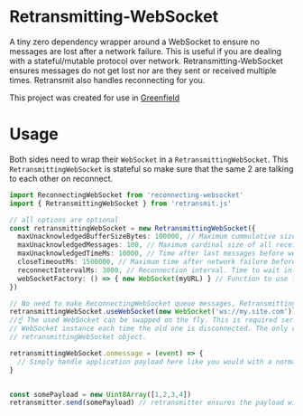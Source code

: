 # Retransmitting-WebSocket
A tiny zero dependency wrapper around a WebSocket to ensure no messages are lost after a network failure. 
This is useful if you are dealing with a stateful/mutable protocol over network.
Retransmitting-WebSocket ensures messages do not get lost nor are they sent or received multiple times.
Retransmit also handles reconnecting for you.

This project was created for use in [Greenfield](https://github.com/udevbe/greenfield)

# Usage
Both sides need to wrap their `WebSocket` in a `RetransmittingWebSocket`. This `RetransmittingWebSocket` is stateful so make sure
that the same 2 are talking to each other on reconnect.
```typescript
import ReconnectingWebSocket from 'reconnecting-websocket'
import { RetransmittingWebSocket } from 'retransmit.js'

// all options are optional
const retransmittingWebSocket = new RetransmittingWebSocket({
  maxUnacknowledgedBufferSizeBytes: 100000, // Maximum cummulative size of all received messages before we confirm reception.
  maxUnacknowledgedMessages: 100, // Maximum cardinal size of all received messages before we confirm reception.
  maxUnacknowledgedTimeMs: 10000, // Time after last messages before we confirm reception.
  closeTimeoutMs: 1500000, // Maximum time after network failure before we consider the connection closed.
  reconnectIntervalMs: 3000, // Reconnection interval. Time to wait in milliseconds before trying to reconnect.
  webSocketFactory: () => { new WebSocket(myURL) } // Function to use for creating a new web socket when reconnecting.
})

// No need to make ReconnectingWebSocket queue messages, RetransmittingWebSocket will take care of it.
retransmittingWebSocket.useWebSocket(new WebSocket('ws://my.site.com')) // .
//☝️ The used WebSocket can be swapped on the fly. This is required server-side so you can use a new incoming 
// WebSocket instance each time the old one is disconnected. The only requirement is that the other side keeps using the same 
// retransmittingWebSocket object.

retransmittingWebSocket.onmessage = (event) => {
  // Simply handle application payload here like you would with a normal WebSocket.
}


const somePayload = new Uint8Array([1,2,3,4])
retransmitter.send(somePayload) // retransmitter ensures the payload will be delivered exactly once, regardless of the connection state.
```
